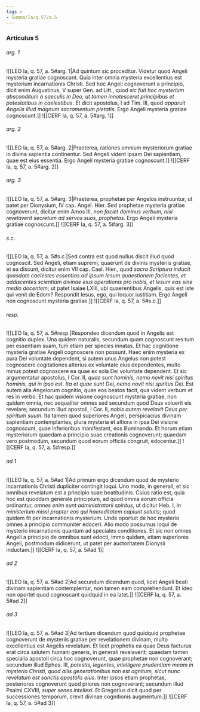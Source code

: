 ```yaml
---
tags : 
- Summa/Ia/q.57/a.5
---
```


### Articulus 5

###### arg. 1
![[LEO Ia, q. 57, a. 5#arg. 1|Ad quintum sic proceditur. Videtur quod Angeli mysteria gratiae cognoscant. Quia inter omnia mysteria excellentius est mysterium incarnationis Christi. Sed hoc Angeli cognoverunt a principio, dicit enim Augustinus, V super Gen. ad Litt., quod *sic fuit hoc mysterium absconditum a saeculis in Deo, ut tamen innotesceret principibus et potestatibus in caelestibus*. Et dicit apostolus, I ad Tim. III, quod *apparuit Angelis illud magnum sacramentum pietatis*. Ergo Angeli mysteria gratiae cognoscunt.]]
![[CERF Ia, q. 57, a. 5#arg. 1]]

###### arg. 2
![[LEO Ia, q. 57, a. 5#arg. 2|Praeterea, rationes omnium mysteriorum gratiae in divina sapientia continentur. Sed Angeli vident ipsam Dei sapientiam, quae est eius essentia. Ergo Angeli mysteria gratiae cognoscunt.]]
![[CERF Ia, q. 57, a. 5#arg. 2]]

###### arg. 3
![[LEO Ia, q. 57, a. 5#arg. 3|Praeterea, prophetae per Angelos instruuntur, ut patet per Dionysium, IV cap. Angel. Hier. Sed prophetae mysteria gratiae cognoverunt, dicitur enim Amos III, *non faciet dominus verbum, nisi revelaverit secretum ad servos suos, prophetas*. Ergo Angeli mysteria gratiae cognoscunt.]]
![[CERF Ia, q. 57, a. 5#arg. 3]]

###### s.c.
![[LEO Ia, q. 57, a. 5#s.c.|Sed contra est quod nullus discit illud quod cognoscit. Sed Angeli, etiam supremi, quaerunt de divinis mysteriis gratiae, et ea discunt, dicitur enim VII cap. Cael. Hier., quod *sacra Scriptura inducit quasdam caelestes essentias ad ipsum Iesum quaestionem facientes, et addiscentes scientiam divinae eius operationis pro nobis, et Iesum eas sine medio docentem*; ut patet Isaiae LXIII, ubi quaerentibus Angelis, quis est iste qui venit de Edom? Respondit Iesus, ego, qui loquor iustitiam. Ergo Angeli non cognoscunt mysteria gratiae.]]
![[CERF Ia, q. 57, a. 5#s.c.]]

###### resp.
![[LEO Ia, q. 57, a. 5#resp.|Respondeo dicendum quod in Angelis est cognitio duplex. Una quidem naturalis, secundum quam cognoscunt res tum per essentiam suam, tum etiam per species innatas. Et hac cognitione mysteria gratiae Angeli cognoscere non possunt. Haec enim mysteria ex pura Dei voluntate dependent, si autem unus Angelus non potest cognoscere cogitationes alterius ex voluntate eius dependentes, multo minus potest cognoscere ea quae ex sola Dei voluntate dependent. Et sic argumentatur apostolus, I Cor. II, *quae sunt hominis, nemo novit nisi spiritus hominis, qui in ipso est. Ita et quae sunt Dei, nemo novit nisi spiritus Dei*. Est autem alia Angelorum cognitio, quae eos beatos facit, qua vident verbum et res in verbo. Et hac quidem visione cognoscunt mysteria gratiae, non quidem omnia, nec aequaliter omnes sed secundum quod Deus voluerit eis revelare; secundum illud apostoli, I Cor. II, *nobis autem revelavit Deus per spiritum suum*. Ita tamen quod superiores Angeli, perspicacius divinam sapientiam contemplantes, plura mysteria et altiora in ipsa Dei visione cognoscunt, quae inferioribus manifestant, eos illuminando. Et horum etiam mysteriorum quaedam a principio suae creationis cognoverunt; quaedam vero postmodum, secundum quod eorum officiis congruit, edocentur.]]
![[CERF Ia, q. 57, a. 5#resp.]]

###### ad 1
![[LEO Ia, q. 57, a. 5#ad 1|Ad primum ergo dicendum quod de mysterio incarnationis Christi dupliciter contingit loqui. Uno modo, in generali, et sic omnibus revelatum est a principio suae beatitudinis. Cuius ratio est, quia hoc est quoddam generale principium, ad quod omnia eorum officia ordinantur, *omnes enim sunt administratorii spiritus*, ut dicitur Heb. I, *in ministerium missi propter eos qui haereditatem capiunt salutis*; quod quidem fit per incarnationis mysterium. Unde oportuit de hoc mysterio omnes a principio communiter edoceri. Alio modo possumus loqui de mysterio incarnationis quantum ad speciales conditiones. Et sic non omnes Angeli a principio de omnibus sunt edocti, immo quidam, etiam superiores Angeli, postmodum didicerunt, ut patet per auctoritatem Dionysii inductam.]]
![[CERF Ia, q. 57, a. 5#ad 1]]

###### ad 2
![[LEO Ia, q. 57, a. 5#ad 2|Ad secundum dicendum quod, licet Angeli beati divinam sapientiam contemplentur, non tamen eam comprehendunt. Et ideo non oportet quod cognoscant quidquid in ea latet.]]
![[CERF Ia, q. 57, a. 5#ad 2]]

###### ad 3
![[LEO Ia, q. 57, a. 5#ad 3|Ad tertium dicendum quod quidquid prophetae cognoverunt de mysteriis gratiae per revelationem divinam, multo excellentius est Angelis revelatum. Et licet prophetis ea quae Deus facturus erat circa salutem humani generis, in generali revelaverit; quaedam tamen specialia apostoli circa hoc cognoverunt, quae prophetae non cognoverant; secundum illud Ephes. III, *potestis, legentes, intelligere prudentiam meam in mysterio Christi, quod aliis generationibus non est agnitum, sicut nunc revelatum est sanctis apostolis eius*. Inter ipsos etiam prophetas, posteriores cognoverunt quod priores non cognoverant; secundum illud Psalmi CXVIII, *super senes intellexi*. Et Gregorius dicit quod per successiones temporum, crevit divinae cognitionis augmentum.]]
![[CERF Ia, q. 57, a. 5#ad 3]]

